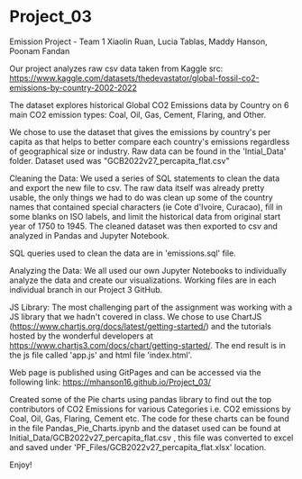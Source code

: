 # Project_03
Emission Project - Team 1
Xiaolin Ruan, Lucia Tablas, Maddy Hanson, Poonam Fandan


Our project analyzes raw csv data taken from Kaggle 
src: https://www.kaggle.com/datasets/thedevastator/global-fossil-co2-emissions-by-country-2002-2022 

The dataset explores historical Global CO2 Emissions data by Country on 6 main CO2 emission types: Coal, Oil, Gas, Cement, Flaring, and Other. 

We chose to use the dataset that gives the emissions by country's per capita as that helps to better compare each country's emissions regardless of geographical size or industry. Raw data can be found in the 'Intial_Data' folder. Dataset used was "GCB2022v27_percapita_flat.csv"

Cleaning the Data:
We used a series of SQL statements to clean the data and export the new file to csv. The raw data itself was already pretty usable, the only things we had to do was clean up some of the country names that contained special characters (ie Cote d'Ivoire, Curacao), fill in some blanks on ISO labels, and limit the historical data from original start year of 1750 to 1945. The cleaned dataset was then exported to csv and analyzed in Pandas and Jupyter Notebook.

SQL queries used to clean the data are in 'emissions.sql' file.

Analyzing the Data:
We all used our own Jupyter Notebooks to individually analyze the data and create our visualizations. Working files are in each individual branch in our Project 3 GitHub.

JS Library: 
The most challenging part of the assignment was working with a JS library that we hadn't covered in class. We chose to use ChartJS (https://www.chartjs.org/docs/latest/getting-started/) and the tutorials hosted by the wonderful developers at https://www.chartjs3.com/docs/chart/getting-started/. The end result is in the js file called 'app.js' and html file 'index.html'.

Web page is published using GitPages and can be accessed via the following link: https://mhanson16.github.io/Project_03/

Created some of the Pie charts using pandas library to find out the top contributors of CO2 Emissions for various Categories  i.e. CO2 emissions by Coal, Oil, Gas, Flaring, Cement etc. The code for these charts can be found in the file Pandas_Pie_Charts.ipynb and the dataset used can be found at Initial_Data/GCB2022v27_percapita_flat.csv , this file was converted to excel and saved under 'PF_Files/GCB2022v27_percapita_flat.xlsx' location. 

Enjoy!

